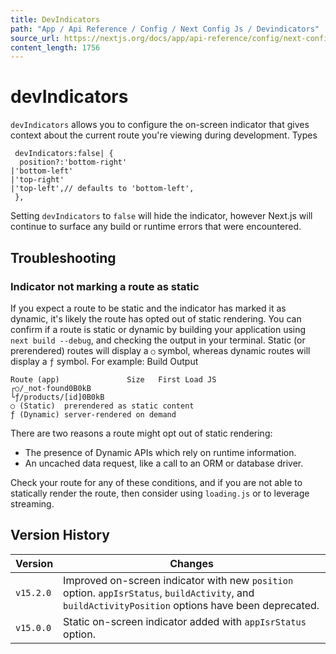 ```yaml
---
title: DevIndicators
path: "App / Api Reference / Config / Next Config Js / Devindicators"
source_url: https://nextjs.org/docs/app/api-reference/config/next-config-js/devIndicators
content_length: 1756
---
```


# devIndicators
`devIndicators` allows you to configure the on-screen indicator that gives context about the current route you're viewing during development.
Types
```
 devIndicators:false| {
  position?:'bottom-right'
|'bottom-left'
|'top-right'
|'top-left',// defaults to 'bottom-left',
 },
```

Setting `devIndicators` to `false` will hide the indicator, however Next.js will continue to surface any build or runtime errors that were encountered.
## Troubleshooting
### Indicator not marking a route as static
If you expect a route to be static and the indicator has marked it as dynamic, it's likely the route has opted out of static rendering.
You can confirm if a route is static or dynamic by building your application using `next build --debug`, and checking the output in your terminal. Static (or prerendered) routes will display a `○` symbol, whereas dynamic routes will display a `ƒ` symbol. For example:
Build Output
```
Route (app)               Size   First Load JS
┌○/_not-found0B0kB
└ƒ/products/[id]0B0kB
○ (Static)  prerendered as static content
ƒ (Dynamic) server-rendered on demand
```

There are two reasons a route might opt out of static rendering:
  * The presence of Dynamic APIs which rely on runtime information.
  * An uncached data request, like a call to an ORM or database driver.


Check your route for any of these conditions, and if you are not able to statically render the route, then consider using `loading.js` or to leverage streaming.
## Version History
Version| Changes  
---|---  
`v15.2.0`| Improved on-screen indicator with new `position` option. `appIsrStatus`, `buildActivity`, and `buildActivityPosition` options have been deprecated.  
`v15.0.0`| Static on-screen indicator added with `appIsrStatus` option.
